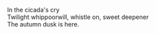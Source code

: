 In the cicada's cry    
Twilight whippoorwill, whistle on, sweet deepener    
The autumn dusk is here.    

